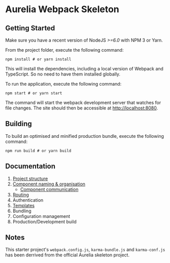 # Aurelia Webpack Skeleton

## Getting Started
Make sure you have a recent version of NodeJS *>=6.0* with NPM 3 or Yarn.

From the project folder, execute the following command:

```shell
npm install # or yarn install
```

This will install the dependencies, including a local version of Webpack and TypeScript. So no need to have them installed globally.

To run the application, execute the following command:

```shell
npm start # or yarn start
```

The command will start the webpack development server that watches for file changes. The site should then be accessible at [http://localhost:8080](http://localhost:8080/).


## Building
To build an optimised and minified production bundle, execute the following command:

```shell
npm run build # or yarn build
```

## Documentation

1. [Project structure](docs/project-structure.md)
2. [Component naming & organisation](docs/component-naming-organisation.md)
    - [Component communication](docs/component-communication.md)
3. [Routing](docs/routing.md)
4. Authentication
5. [Templates](docs/templates.md)
6. Bundling
7. Configuration management
8. Production/Development build

## Notes
This starter project's `webpack.config.js`, `karma-bundle.js` and `karma-conf.js` has been derrived from the official Aurelia skeleton project.
